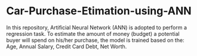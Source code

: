 # Car-Purchase-Etimation-using-ANN
In this repository, Artificial Neural Network (ANN) is adopted to perform a regression task. To estimate the amount of money (budget) a potential buyer will spend on his/her purchase, the model is trained based on the: Age, Annual Salary, Credit Card Debt, Net Worth.   
